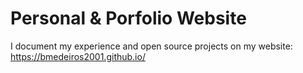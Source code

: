 # Personal & Porfolio Website

I document my experience and open source projects on my website: https://bmedeiros2001.github.io/
